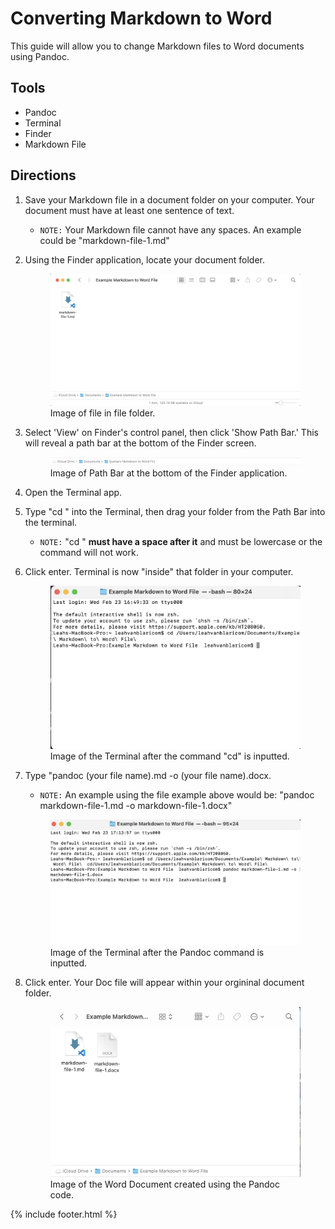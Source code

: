 # Converting Markdown to Word

This guide will allow you to change Markdown files to Word documents using Pandoc. 
## Tools 
- Pandoc 
- Terminal
- Finder
- Markdown File 

## Directions 
1. Save your Markdown file in a document folder on your computer. Your document must have at least one sentence of text.
   -  `NOTE:` Your Markdown file cannot have any spaces. An example could be "markdown-file-1.md"
2. Using the Finder application, locate your document folder. 
   <figure>
   <img src="images/../../images/md-file-in-folder-to-convert.png"> </img>
    <figcaption> Image of file in file folder. </figcaption> </figure>

3. Select 'View' on Finder's control panel, then click 'Show Path Bar.' This will reveal a path bar at the bottom of the Finder screen. 
   <figure> <img src="images/../../images/file-path-md-to-word.png"> </img>
   <figcaption> Image of Path Bar at the bottom of the Finder application. </figcaption> </figure>
4. Open the Terminal app. 
5. Type "cd " into the Terminal, then drag your folder from the Path Bar into the terminal.
   - `NOTE:` "cd " **must have a space after it** and must be lowercase or the command will not work. 
6. Click enter. Terminal is now "inside" that folder in your computer. 
   <figure> <img src="images/../../images/cd-example-md-to-word.png"> </img>
    <figcaption> Image of the Terminal after the command "cd" is inputted. </figcaption> </figure>
7. Type "pandoc (your file name).md -o (your file name).docx.
   - `NOTE:` An example using the file example above would be: "pandoc markdown-file-1.md -o markdown-file-1.docx"
    <figure> <img src="images../../../images/pandoc-code-md-to-word.png"> </img>
    <figcaption> Image of the Terminal after the Pandoc command is inputted. </figcaption> </figure>

8. Click enter. Your Doc file will appear within your orgininal document folder. 
   <figure> <img src="images../../../images/word-created-by-pandoc.png"> </img>
    <figcaption> Image of the Word Document created using the Pandoc code. </figcaption> </figure>

{% include footer.html %}



